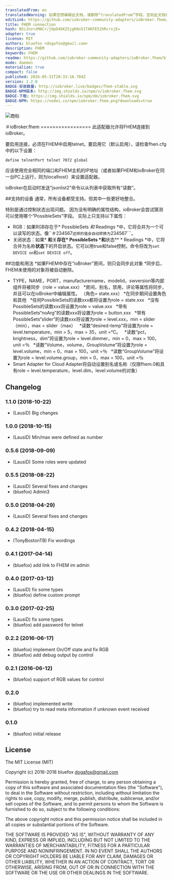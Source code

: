 ```yaml
---
translatedFrom: en
translatedWarning: 如果您想编辑此文档，请删除“translatedFrom”字段，否则此文档将再次自动翻译
editLink: https://github.com/iobroker-community-adapters/ioBroker.fhem/edit/master//README.md
title: FHEM connection
hash: N5iJnz+zMACr/jOpD4kKZSjgK6n51TAKFE52hRcrxjE=
adapter: true
license: MIT
authors: bluefox <dogafox@gmail.com>
description: FHEM
keywords: FHEM
readme: https://github.com/iobroker-community-adapters/ioBroker.fhem/blob/master/README.md
mode: daemon
materialize: true
compact: false
published: 2016-05-31T20:33:16.704Z
version: 1.2.0
BADGE-安装数量: http://iobroker.live/badges/fhem-stable.svg
BADGE-NPM版本: http://img.shields.io/npm/v/iobroker.fhem.svg
BADGE-下载: https://img.shields.io/npm/dm/iobroker.fhem.svg
BADGE-NPM: https://nodei.co/npm/iobroker.fhem.png?downloads=true
---
```

![商标](zh-cn/adapterref/iobroker.fhem/../../../en/adapterref/iobroker.fhem/admin/fhem.png)


＃ioBroker.fhem =================
此适配器允许将FHEM连接到ioBroker。

要启用连接，必须在FHEM中启用telnet。要启用它（默认启用），请检查fhen.cfg中的以下设置：

```
define telnetPort telnet 7072 global
```

应该使用完全相同的端口和FHEM主机的IP地址（或者如果FHEM和ioBroker在同一台PC上运行，则为localhost）来设置适配器。

ioBroker在启动时发送“jsonlist2”命令以从列表中获取所有“读数”。

##支持的设备
通常，所有设备都受支持。但其中一些更好地整合。

特别是通过控制状态出现问题。
因为没有明确的属性结构，ioBroker会尝试猜测可以使用哪个“PossibleSets”字段。
实际上只支持以下属性：

 -  RGB：如果RGB存在于* PossibleSets *和* Readings *中，它将合并为一个可以读写的状态。像``＃234567```这样的值会自动转换为```234567```。
 - 关闭状态：如果* **和**关**存在* PossibleSets *和**状态** * Readings *中，它将合并为名称**状态**下的开启状态。它可以用true和false控制，命令将改为```set DEVICE on```和```set DEVICE off```。

##功能和用法
*如果FHEM中存在“ioBroker”房间，则只会同步此对象
*同步后，FHEM未使用的对象将被自动删除。
* TYPE，NAME，PORT，manufacturername，modelid，swversion等内部组件将被同步（role = value.xxx）
*房间，别名，禁用，评论等属性将同步，并且可以在ioBroker中编辑属性。 （角色= state.xxx）
*在同步期间设置角色和其他
  *任何PossibleSets的读数xxx都将设置为role = state.xxx
  *没有PossibleSets的读数xxx将设置为role = value.xxx
  *带有PossibleSets“noArg”的读数xxx将设置为role = button.xxx
  *带有PossibleSets“slider”的读数xxx将设置为role = level.xxx，min = slider（min），max = slider（max）
  *读数“desired-temp”将设置为role = level.temperature，min = 5，max = 35，unit =°C。
  *读数“pct，brightness，dim”将设置为role = level.dimmer，min = 0，max = 100，unit =％
  *读数“Volume，volume，GroupVolume”将设置为role = level.volume，min = 0，max = 100，unit =％
  *读数“GroupVolume”将设置为role = level.volume.group，min = 0，max = 100，unit =％
* Smart Adapter for Cloud Adapter将自动设置别名或名称（仅限fhem.0和具有role = level.temperature，level.dim，level.volume的对象）

## Changelog
### 1.1.0 (2018-10-22)
* (LausiD) Big changes

### 1.0.0 (2018-10-15)
* (LausiD) Min/max were defined as number

### 0.5.6 (2018-09-09)
* (LausiD) Some roles were updated

### 0.5.5 (2018-08-22)
* (LausiD) Several fixes and changes
* (bluefox) Admin3

### 0.5.0 (2018-04-29)
* (LausiD) Several fixes and changes

### 0.4.2 (2018-04-15)
* (TonyBostonTB) Fix wordings

### 0.4.1 (2017-04-14)
* (bluefox) add link to FHEM im admin

### 0.4.0 (2017-03-12)
* (LausiD) fix some types
* (bluefox) define custom prompt

### 0.3.0 (2017-02-25)
 * (LausiD) fix some types
 * (bluefox) add password for telnet

### 0.2.2 (2016-06-17)
* (bluefox) implement On/Off state and fix RGB
* (bluefox) add debug output by control

### 0.2.1 (2016-06-12)
* (bluefox) support of RGB values for control

### 0.2.0
* (bluefox) implemented write
* (bluefox) try to read meta information if unknown event received

### 0.1.0
* (bluefox) initial release

## License
The MIT License (MIT)

Copyright (c) 2016-2018 bluefox <dogafox@gmail.com>

Permission is hereby granted, free of charge, to any person obtaining a copy
of this software and associated documentation files (the "Software"), to deal
in the Software without restriction, including without limitation the rights
to use, copy, modify, merge, publish, distribute, sublicense, and/or sell
copies of the Software, and to permit persons to whom the Software is
furnished to do so, subject to the following conditions:

The above copyright notice and this permission notice shall be included in
all copies or substantial portions of the Software.

THE SOFTWARE IS PROVIDED "AS IS", WITHOUT WARRANTY OF ANY KIND, EXPRESS OR
IMPLIED, INCLUDING BUT NOT LIMITED TO THE WARRANTIES OF MERCHANTABILITY,
FITNESS FOR A PARTICULAR PURPOSE AND NONINFRINGEMENT. IN NO EVENT SHALL THE
AUTHORS OR COPYRIGHT HOLDERS BE LIABLE FOR ANY CLAIM, DAMAGES OR OTHER
LIABILITY, WHETHER IN AN ACTION OF CONTRACT, TORT OR OTHERWISE, ARISING FROM,
OUT OF OR IN CONNECTION WITH THE SOFTWARE OR THE USE OR OTHER DEALINGS IN
THE SOFTWARE.